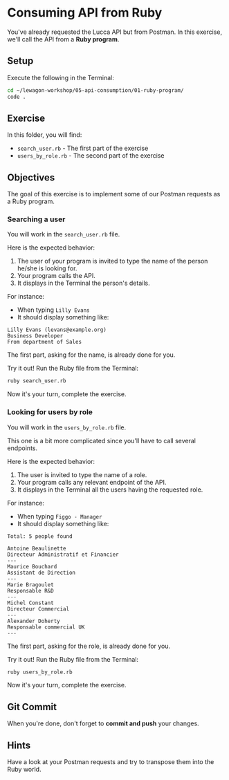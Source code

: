 # Consuming API from Ruby

You've already requested the Lucca API but from Postman. In this exercise, we'll call the API from a **Ruby program**.

## Setup

Execute the following in the Terminal:

```bash
cd ~/lewagon-workshop/05-api-consumption/01-ruby-program/
code .
```

## Exercise

In this folder, you will find:

- `search_user.rb` - The first part of the exercise
- `users_by_role.rb` - The second part of the exercise

## Objectives

The goal of this exercise is to implement some of our Postman requests as a Ruby program.

### Searching a user

You will work in the `search_user.rb` file.

Here is the expected behavior:

1. The user of your program is invited to type the name of the person he/she is looking for.
2. Your program calls the API.
3. It displays in the Terminal the person's details.


For instance:

- When typing `Lilly Evans`
- It should display something like:

```text
Lilly Evans (levans@example.org)
Business Developer
From department of Sales
```

The first part, asking for the name, is already done for you.

Try it out! Run the Ruby file from the Terminal:

```bash
ruby search_user.rb
```

Now it's your turn, complete the exercise.

### Looking for users by role

You will work in the `users_by_role.rb` file.

This one is a bit more complicated since you'll have to call several endpoints.

Here is the expected behavior:

1. The user is invited to type the name of a role.
2. Your program calls any relevant endpoint of the API.
3. It displays in the Terminal all the users having the requested role.


For instance:

- When typing `Figgo - Manager`
- It should display something like:

```text
Total: 5 people found

Antoine Beaulinette
Directeur Administratif et Financier
---
Maurice Bouchard
Assistant de Direction
---
Marie Bragoulet
Responsable R&D
---
Michel Constant
Directeur Commercial
---
Alexander Doherty
Responsable commercial UK
---
```

The first part, asking for the role, is already done for you.

Try it out! Run the Ruby file from the Terminal:

```bash
ruby users_by_role.rb
```

Now it's your turn, complete the exercise.

## Git Commit

When you're done, don't forget to **commit and push** your changes.

## Hints

Have a look at your Postman requests and try to transpose them into the Ruby world.
